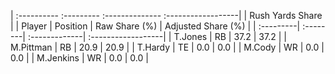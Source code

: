 | :---------- :--------- :-------------- :------------------|
|                      Rush Yards Share                     |
| Player    | Position | Raw Share (%) | Adjusted Share (%) |
| :---------| :--------| :-------------| :------------------|
| T.Jones   | RB       | 37.2          | 37.2               |
| M.Pittman | RB       | 20.9          | 20.9               |
| T.Hardy   | TE       | 0.0           | 0.0                |
| M.Cody    | WR       | 0.0           | 0.0                |
| M.Jenkins | WR       | 0.0           | 0.0                |